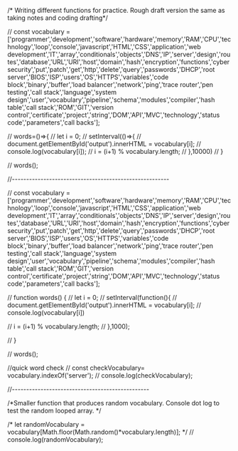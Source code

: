 /* Writing different functions for practice. Rough draft version the same as taking notes and coding drafting*/

// const vocabulary = ['programmer','development','software','hardware','memory','RAM','CPU','technology','loop','console','javascript','HTML','CSS','application','web development','IT','array','conditionals','objects','DNS','IP','server','design','routes','database','URL','URI','host','domain','hash','encryption','functions','cyber security','put','patch','get','http','delete','query','passwords','DHCP','root server','BIOS','ISP','users','OS','HTTPS','variables','code block','binary','buffer','load balancer','network','ping','trace router','pen testing','call stack','language','system design','user','vocabulary','pipeline','schema','modules','compiler','hash table','call stack','ROM','GIT','version control','certificate','project','string','DOM','API','MVC','technology','status code','parameters','call backs'];

// words=()=>{
//   let i = 0; 
//   setInterval(()=>{
//     document.getElementById('output').innerHTML = vocabulary[i];
//     console.log(vocabulary[i]);
//     i = (i+1) % vocabulary.length; 
//   },10000)
// }

// words();

//-------------------------------------------------------

// const vocabulary = ['programmer','development','software','hardware','memory','RAM','CPU','technology','loop','console','javascript','HTML','CSS','application','web development','IT','array','conditionals','objects','DNS','IP','server','design','routes','database','URL','URI','host','domain','hash','encryption','functions','cyber security','put','patch','get','http','delete','query','passwords','DHCP','root server','BIOS','ISP','users','OS','HTTPS','variables','code block','binary','buffer','load balancer','network','ping','trace router','pen testing','call stack','language','system design','user','vocabulary','pipeline','schema','modules','compiler','hash table','call stack','ROM','GIT','version control','certificate','project','string','DOM','API','MVC','technology','status code','parameters','call backs'];

// function words() {
//   let i = 0; 
//   setInterval(function(){
//     document.getElementById('output').innerHTML = vocabulary[i];
//     console.log(vocabulary[i])
    
//     i = (i+1) % vocabulary.length;
//   },1000);
    
// }


// words();

 
 //quick word check
// const checkVocabulary= vocabulary.indexOf('server');
// console.log(checkVocabulary);
 



//------------------------------------------------

/*Smaller function that produces random vocabulary. Console dot log to test the random looped array. */

/* let randomVocabulary = vocabulary[Math.floor(Math.random()*vocabulary.length)];
*/
// console.log(randomVocabulary);


